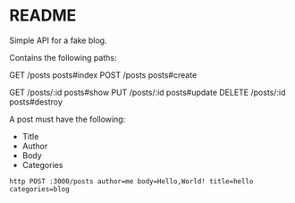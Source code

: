 # README

Simple API for a fake blog.

Contains the following paths:

GET    /posts       posts#index
POST   /posts       posts#create

GET    /posts/:id   posts#show
PUT    /posts/:id   posts#update
DELETE /posts/:id   posts#destroy

A post must have the following:
  * Title
  * Author
  * Body
  * Categories

```
http POST :3000/posts author=me body=Hello,World! title=hello categories=blog
```

